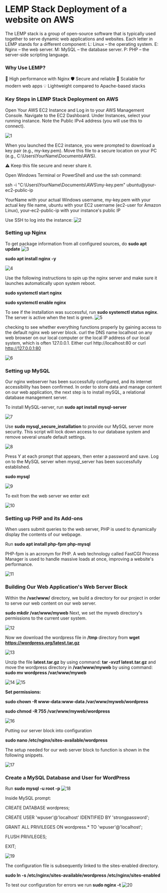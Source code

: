 # **LEMP Stack Deployment of a website on AWS**

The LEMP stack is a group of open-source software that is typically used together to serve dynamic web applications and websites. Each letter in LEMP stands for a different component:
L: Linux – the operating system.
E: Nginx – the web server.
M: MySQL – the database server.
P: PHP   – the server-side scripting language.

### **Why Use LEMP?**

🚀 High performance with Nginx
🛡️ Secure and reliable
🔄 Scalable for modern web apps
💡 Lightweight compared to Apache-based stacks

### **Key Steps in LEMP Stack Deployment on AWS**

Open Your AWS EC2 Instance and Log in to your AWS Management Console.
Navigate to the EC2 Dashboard.
Under Instances, select your running instance.
Note the Public IPv4 address (you will use this to connect).

![1](https://github.com/user-attachments/assets/3e44773b-5730-47c9-9232-ad794049d058)

When you launched the EC2 instance, you were prompted to download a key pair (e.g., my-key.pem).
Move this file to a secure location on your PC (e.g., C:\Users\YourName\Documents\AWS\).

⚠️ Keep this file secure and never share it.

Open Windows Terminal or PowerShell and use the ssh command:

ssh -i "C:\Users\YourName\Documents\AWS\my-key.pem" ubuntu@your-ec2-public-ip

YourName with your actual Windows username, 
my-key.pem with your actual key file name, 
ubuntu with your EC2 username (ec2-user for Amazon Linux), 
your-ec2-public-ip with your instance's public IP

Use SSH to log into the instance:
![2](https://github.com/user-attachments/assets/de155271-28e2-45a0-aa3a-28a77e6d8958)


### Setting up Nginx
To get package information from all configured sources, do **sudo apt update**
![3](https://github.com/user-attachments/assets/5f26ed5b-2aea-4909-9541-0489ae7aa52d)

**sudo apt install nginx -y**

![4](https://github.com/user-attachments/assets/42c774b8-e212-4c74-be6c-70a57dbe741f)

Use the following instructions to spin up the nginx server and make sure it launches automatically upon system reboot.

**sudo systemctl start nginx**

**sudo systemctl enable nginx**

To see if the installation was successful, run **sudo systemctl status nginx**.  The server is active when the text is green.
![5](https://github.com/user-attachments/assets/ff65af4d-00e1-4f49-9192-dd9912d1027d)

checking to see whether everything functions properly by gaining access to the default nginx web server block.  curl the DNS name localhost on any web browser on our local computer or the local IP address of our local system, which is often 127.0.0.1.
 Either curl http://localhost:80 or curl http://127.0.0.1:80

 ![6](https://github.com/user-attachments/assets/3131eece-61ba-4adb-b87e-727093370d38)

 ### **Setting up MySQL**
 
Our nginx webserver has been successfully configured, and its internet accessibility has been confirmed.  In order to store data and manage content on our web application, the next step is to install mySQL, a relational database management server.

To install MySQL-server, run **sudo apt install mysql-server** 

![7](https://github.com/user-attachments/assets/6737b220-5ba9-4b7b-a1de-ab7c1f6eff97)

Use **sudo mysql_secure_installation** to provide our MySQL server more security. This script will lock down access to our database system and remove several unsafe default settings.

![8](https://github.com/user-attachments/assets/5c5d4dc0-823c-4c09-b3fc-ca92b2c654c0)

Press Y at each prompt that appears, then enter a password and save.
Log on to the MySQL server when mysql_server has been successfully established.

**sudo mysql**

![9](https://github.com/user-attachments/assets/a6495247-15ba-47ea-b55a-6fdc82a3a5a2)

To exit from the web server we enter exit

![10](https://github.com/user-attachments/assets/a8d8ed4a-64eb-4bb1-b8fe-55ad2030e7b8)

### Setting up PHP and its Add-ons

When users submit queries to the web server, PHP is used to dynamically display the contents of our webpage.

Run **sudo apt install php-fpm php-mysql**

PHP-fpm is an acronym for PHP.  A web technology called FastCGI Process Manager is used to handle massive loads at once, improving a website's performance.

![11](https://github.com/user-attachments/assets/344b04d5-0d9d-4ff7-894c-0a1f8f0b9c11)

### Building Our Web Application's Web Server Block

Within the **/var/www/** directory, we build a directory for our project in order to serve our web content on our web server.

**sudo mkdir /var/www/myweb**  Next, we set the myweb directory's permissions to the current user system.

![12](https://github.com/user-attachments/assets/878be547-47c9-4d89-9aca-ee490bfbee8b)

Now we download the wordpress file in **/tmp** directory from **wget https://wordpress.org/latest.tar.gz**

![13](https://github.com/user-attachments/assets/c2ba717e-f0ca-4284-ad08-2fa7305296aa)

Unzip the file **latest.tar.gz** by using command: **tar -xvzf latest.tar.gz** and move the wordpress directory in **/var/www/myweb** by using command: **sudo mv wordpress /var/www/myweb**

![14](https://github.com/user-attachments/assets/f70acf8a-4c8f-4843-99b8-f200553c97c3)
![15](https://github.com/user-attachments/assets/5951e214-6eeb-4f99-a1ee-99ea63c63d8d)

**Set permissions:**

**sudo chown -R www-data:www-data /var/www/myweb/wordpress**

**sudo chmod -R 755 /var/www/myweb/wordpress**

![16](https://github.com/user-attachments/assets/3949bb35-72ac-44a1-8c0a-5e47862c4f56)

Putting our server block into configuration

**sudo nano /etc/nginx/sites-available/wordpress**

The setup needed for our web server block to function is shown in the following snippets.

![17](https://github.com/user-attachments/assets/c121d4c2-c000-45db-8ad7-2dd7b7d1c000)

 ### Create a MySQL Database and User for WordPress

Run **sudo mysql -u root -p**
![18](https://github.com/user-attachments/assets/bce738d1-9820-4908-a12d-41b652a8bf9b)

Inside MySQL prompt:

CREATE DATABASE wordpress;

CREATE USER 'wpuser'@'localhost' IDENTIFIED BY 'strongpassword';

GRANT ALL PRIVILEGES ON wordpress.* TO 'wpuser'@'localhost';

FLUSH PRIVILEGES;

EXIT;

![19](https://github.com/user-attachments/assets/26d305ef-f8ec-4290-8a27-634a20ea935d)

The configuration file is subsequently linked to the sites-enabled directory.

**sudo ln -s /etc/nginx/sites-available/wordpress /etc/nginx/sites-enabled**

To test our configuration for errors we run
**sudo nginx -t**
![20](https://github.com/user-attachments/assets/22a56db7-c4ee-412d-a293-5421965270a5)


























 









